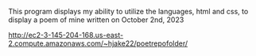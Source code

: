 This program displays my ability to utilize the languages, html and css, to display a poem of mine written on October 2nd, 2023

http://ec2-3-145-204-168.us-east-2.compute.amazonaws.com/~hjake22/poetrepofolder/